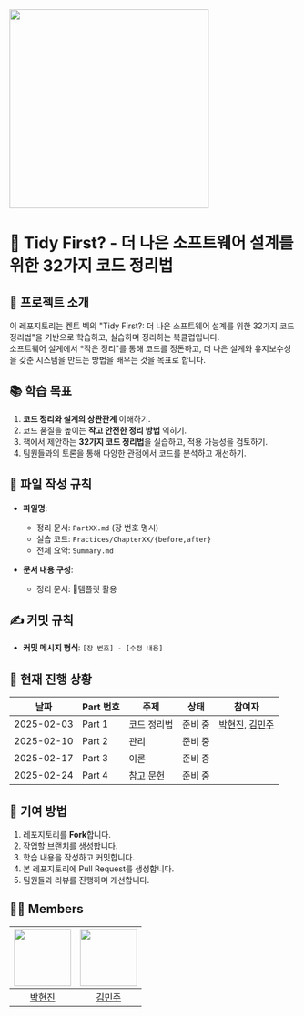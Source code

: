 <img src="https://github.com/user-attachments/assets/56d9eb31-aca3-452c-abd0-1da87f227c8a" width="350">

# 📘 Tidy First? - 더 나은 소프트웨어 설계를 위한 32가지 코드 정리법

## 🎯 프로젝트 소개
이 레포지토리는 켄트 벡의 "Tidy First?: 더 나은 소프트웨어 설계를 위한 32가지 코드 정리법"을 기반으로 학습하고, 실습하며 정리하는 북클럽입니다.  
소프트웨어 설계에서 *작은 정리"를 통해 코드를 정돈하고, 더 나은 설계와 유지보수성을 갖춘 시스템을 만드는 방법을 배우는 것을 목표로 합니다.


## 📚 학습 목표
1. **코드 정리와 설계의 상관관계** 이해하기.
2. 코드 품질을 높이는 **작고 안전한 정리 방법** 익히기.
3. 책에서 제안하는 **32가지 코드 정리법**을 실습하고, 적용 가능성을 검토하기.
4. 팀원들과의 토론을 통해 다양한 관점에서 코드를 분석하고 개선하기.


## 📝 파일 작성 규칙
- **파일명**:
  - 정리 문서: `PartXX.md` (장 번호 명시)
  - 실습 코드: `Practices/ChapterXX/{before,after}`
  - 전체 요약: `Summary.md`


- **문서 내용 구성**:
  - 정리 문서: 템플릿 활용


## ✍️ 커밋 규칙
- **커밋 메시지 형식**: `[장 번호] - [수정 내용]`


## 🌟 현재 진행 상황
| 날짜        | Part 번호      | 주제                          | 상태       | 참여자   |
|------------|---------------|------------------------------|--------|-----------|
| 2025-02-03 | Part 1        | 코드 정리법                     | 준비 중  |[박현진](https://github.com/hyunzinbak), [김민주](https://github.com/rn1njoo) |
| 2025-02-10 | Part 2        | 관리                          | 준비 중  |         |
| 2025-02-17 | Part 3        | 이론                          | 준비 중  |         | 
| 2025-02-24 | Part 4        | 참고 문헌                      | 준비 중  |         | 



## 🤝 기여 방법
1. 레포지토리를 **Fork**합니다.
2. 작업할 브랜치를 생성합니다.
3. 학습 내용을 작성하고 커밋합니다.
4. 본 레포지토리에 Pull Request를 생성합니다.
5. 팀원들과 리뷰를 진행하며 개선합니다.


## 🙋‍♀ Members
| <img src="https://github.com/user-attachments/assets/8fb1e94c-5e9c-4c63-9a80-dcfd5646500d" width="100"> | <img src="https://github.com/user-attachments/assets/00f2f6d2-3de5-41f7-a5b7-03a0137dfa3d" width="100"> | 
|:----------------------------------------:|:-------------------------------------------:|
|[박현진](https://github.com)|[김민주](https://github.com/rn1njoo)|[



